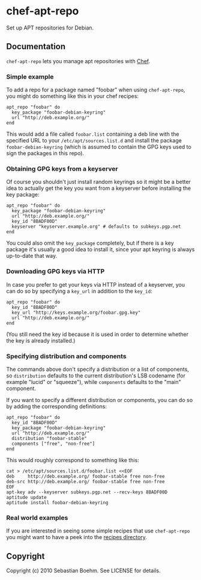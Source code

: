 chef-apt-repo
=============

Set up APT repositories for Debian.

Documentation
-------------

`chef-apt-repo` lets you manage apt repositories with
[Chef](http://opscode.com/chef).

### Simple example

To add a repo for a package named "foobar" when using `chef-apt-repo`,
you might do something like this in your chef recipes:

    apt_repo "foobar" do
      key_package "foobar-debian-keyring"
      url "http://deb.example.org/"
    end

This would add a file called `foobar.list` containing a deb line with
the specified URL to your `/etc/apt/sources.list.d` and install the
package `foobar-debian-keyring` (which is assumed to contain the GPG
keys used to sign the packages in this repo).

### Obtaining GPG keys from a keyserver

Of course you shouldn't just install random keyrings so it might be a
better idea to actually get the key you want from a keyserver before
installing the key package:

    apt_repo "foobar" do
      key_package "foobar-debian-keyring"
      url "http://deb.example.org/"
      key_id "8BADF00D"
      keyserver "keyserver.example.org" # defaults to subkeys.pgp.net
    end

You could also omit the `key_package` completely, but if there is a
key package it's usually a good idea to install it, since your apt
keyring is always up-to-date that way.

### Downloading GPG keys via HTTP

In case you prefer to get your keys via HTTP instead of a keyserver,
you can do so by specifying a `key_url` in addition to the `key_id`:

    apt_repo "foobar" do
      key_id "8BADF00D"
      key_url "http://keys.example.org/foobar.gpg.key"
      url "http://deb.example.org/"
    end

(You still need the key id because it is used in order to determine
whether the key is already installed.)

### Specifying distribution and components

The commands above don't specify a distribution or a list of
components, so `distribution` defaults to the current distribution's
LSB codename (for example "lucid" or "squeeze"), while `components`
defaults to the "main" component.

If you want to specify a different distribution or components, you can
do so by adding the corresponding definitions:

    apt_repo "foobar" do
      key_id "8BADF00D"
      key_package "foobar-debian-keyring"
      url "http://deb.example.org/"
      distribution "foobar-stable"
      components ["free", "non-free"]
    end

This would roughly correspond to something like this:

    cat > /etc/apt/sources.list.d/foobar.list <<EOF
    deb     http://deb.example.org/ foobar-stable free non-free
    deb-src http://deb.example.org/ foobar-stable free non-free
    EOF
    apt-key adv --keyserver subkeys.pgp.net --recv-keys 8BADF00D
    aptitude update
    aptitude install foobar-debian-keyring

### Real world examples

If you are interested in seeing some simple recipes that use
`chef-apt-repo` you might want to have a peek into the [recipes
directory](https://github.com/sometimesfood/chef-apt-repo/tree/master/recipes/).

Copyright
---------

Copyright (c) 2010 Sebastian Boehm. See LICENSE for details.
